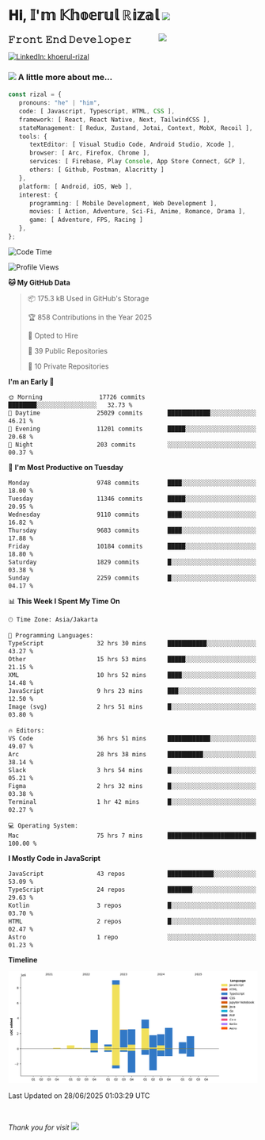 <h1> 𝐇𝐢, 𝕀'𝕞 𝕂𝕙𝕠𝕖𝕣𝕦𝕝 ℝ𝕚𝕫𝕒𝕝 <img src="https://media.giphy.com/media/mGcNjsfWAjY5AEZNw6/giphy.gif" width="50"></h1>
<img align='right' src="https://media.giphy.com/media/v1.Y2lkPTc5MGI3NjExOWI2ajR2NGJubzBsZHFuaHMwajRrcDNsNXJwOG8yb3F0NjhkNXF4OSZlcD12MV9pbnRlcm5hbF9naWZfYnlfaWQmY3Q9cw/fkZukR450RQ1qnGaq9/giphy.gif" width="200">
<strong style="font-size:20px;">𝙵𝚛𝚘𝚗𝚝 𝙴𝚗𝚍 𝙳𝚎𝚟𝚎𝚕𝚘𝚙𝚎𝚛</strong>
</p></em>

[![LinkedIn: khoerul-rizal](https://img.shields.io/badge/khoerul--rizal-blue?style=flat-square&logo=Linkedin&logoColor=white&link=https://www.linkedin.com/in/khoerul-rizal/)](https://www.linkedin.com/in/khoerul-rizal/)

### <img src="https://media.giphy.com/media/VgCDAzcKvsR6OM0uWg/giphy.gif" width="50"> A little more about me...

```typescript
const rizal = {
   pronouns: "he" | "him",
   code: [ Javascript, Typescript, HTML, CSS ],
   framework: [ React, React Native, Next, TailwindCSS ],
   stateManagement: [ Redux, Zustand, Jotai, Context, MobX, Recoil ],
   tools: {
      textEditor: [ Visual Studio Code, Android Studio, Xcode ],
      browser: [ Arc, Firefox, Chrome ],
      services: [ Firebase, Play Console, App Store Connect, GCP ],
      others: [ Github, Postman, Alacritty ]
   },
   platform: [ Android, iOS, Web ],
   interest: {
      programming: [ Mobile Development, Web Development ],
      movies: [ Action, Adventure, Sci-Fi, Anime, Romance, Drama ],
      game: [ Adventure, FPS, Racing ]
   },
};
```

<!--START_SECTION:waka-->
![Code Time](http://img.shields.io/badge/Code%20Time-3%2C207%20hrs%2023%20mins-blue)

![Profile Views](http://img.shields.io/badge/Profile%20Views-0-blue)

**🐱 My GitHub Data** 

> 📦 175.3 kB Used in GitHub's Storage 
 > 
> 🏆 858 Contributions in the Year 2025
 > 
> 💼 Opted to Hire
 > 
> 📜 39 Public Repositories 
 > 
> 🔑 10 Private Repositories 
 > 
**I'm an Early 🐤** 

```text
🌞 Morning                17726 commits       ████████░░░░░░░░░░░░░░░░░   32.73 % 
🌆 Daytime                25029 commits       ████████████░░░░░░░░░░░░░   46.21 % 
🌃 Evening                11201 commits       █████░░░░░░░░░░░░░░░░░░░░   20.68 % 
🌙 Night                  203 commits         ░░░░░░░░░░░░░░░░░░░░░░░░░   00.37 % 
```
📅 **I'm Most Productive on Tuesday** 

```text
Monday                   9748 commits        ████░░░░░░░░░░░░░░░░░░░░░   18.00 % 
Tuesday                  11346 commits       █████░░░░░░░░░░░░░░░░░░░░   20.95 % 
Wednesday                9110 commits        ████░░░░░░░░░░░░░░░░░░░░░   16.82 % 
Thursday                 9683 commits        ████░░░░░░░░░░░░░░░░░░░░░   17.88 % 
Friday                   10184 commits       █████░░░░░░░░░░░░░░░░░░░░   18.80 % 
Saturday                 1829 commits        █░░░░░░░░░░░░░░░░░░░░░░░░   03.38 % 
Sunday                   2259 commits        █░░░░░░░░░░░░░░░░░░░░░░░░   04.17 % 
```


📊 **This Week I Spent My Time On** 

```text
🕑︎ Time Zone: Asia/Jakarta

💬 Programming Languages: 
TypeScript               32 hrs 30 mins      ███████████░░░░░░░░░░░░░░   43.27 % 
Other                    15 hrs 53 mins      █████░░░░░░░░░░░░░░░░░░░░   21.15 % 
XML                      10 hrs 52 mins      ████░░░░░░░░░░░░░░░░░░░░░   14.48 % 
JavaScript               9 hrs 23 mins       ███░░░░░░░░░░░░░░░░░░░░░░   12.50 % 
Image (svg)              2 hrs 51 mins       █░░░░░░░░░░░░░░░░░░░░░░░░   03.80 % 

🔥 Editors: 
VS Code                  36 hrs 51 mins      ████████████░░░░░░░░░░░░░   49.07 % 
Arc                      28 hrs 38 mins      ██████████░░░░░░░░░░░░░░░   38.14 % 
Slack                    3 hrs 54 mins       █░░░░░░░░░░░░░░░░░░░░░░░░   05.21 % 
Figma                    2 hrs 32 mins       █░░░░░░░░░░░░░░░░░░░░░░░░   03.38 % 
Terminal                 1 hr 42 mins        █░░░░░░░░░░░░░░░░░░░░░░░░   02.27 % 

💻 Operating System: 
Mac                      75 hrs 7 mins       █████████████████████████   100.00 % 
```

**I Mostly Code in JavaScript** 

```text
JavaScript               43 repos            █████████████░░░░░░░░░░░░   53.09 % 
TypeScript               24 repos            ███████░░░░░░░░░░░░░░░░░░   29.63 % 
Kotlin                   3 repos             █░░░░░░░░░░░░░░░░░░░░░░░░   03.70 % 
HTML                     2 repos             █░░░░░░░░░░░░░░░░░░░░░░░░   02.47 % 
Astro                    1 repo              ░░░░░░░░░░░░░░░░░░░░░░░░░   01.23 % 
```



**Timeline**

![Lines of Code chart](https://raw.githubusercontent.com/khoerulrizal/khoerulrizal/main/assets/bar_graph.png)


 Last Updated on 28/06/2025 01:03:29 UTC
<!--END_SECTION:waka-->
</details>
<br/>

<em>Thank you for visit</em> <img src="https://media.giphy.com/media/v1.Y2lkPTc5MGI3NjExcHdvNm1qZWtjaGw0ZjdwM3Z3NnY2dHlueTVuODBta2FiY20wM2YybSZlcD12MV9pbnRlcm5hbF9naWZfYnlfaWQmY3Q9cw/tV25tpdKqdFa9x81k2/giphy.gif" width="40">
